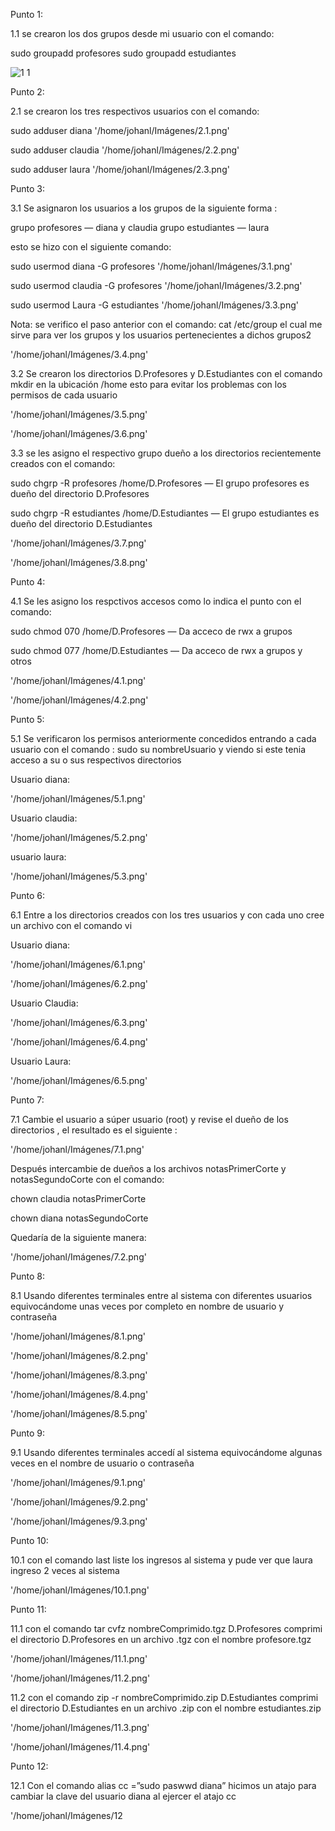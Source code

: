 Punto 1:

1.1 se crearon los dos grupos desde mi usuario con el comando:

sudo groupadd profesores
sudo groupadd estudiantes

![1 1](https://user-images.githubusercontent.com/101069598/163656218-9f6025d3-bbaf-4be8-8dfa-3fbb8f12d064.png)


Punto 2:

2.1 se crearon los tres respectivos usuarios con el comando:

sudo adduser diana
'/home/johanl/Imágenes/2.1.png' 

sudo adduser claudia
'/home/johanl/Imágenes/2.2.png' 

sudo adduser laura
'/home/johanl/Imágenes/2.3.png' 




Punto 3:

3.1 Se asignaron los usuarios a los grupos de la siguiente forma :

grupo profesores — diana y claudia
grupo estudiantes — laura

esto se hizo con el siguiente comando:

sudo usermod diana -G profesores
'/home/johanl/Imágenes/3.1.png' 

sudo usermod claudia -G profesores
'/home/johanl/Imágenes/3.2.png' 

sudo usermod Laura -G estudiantes
'/home/johanl/Imágenes/3.3.png' 




Nota: se verifico el paso anterior con el comando: cat /etc/group el cual me sirve para ver los grupos y los usuarios pertenecientes a dichos grupos2

'/home/johanl/Imágenes/3.4.png' 



3.2 Se crearon los directorios D.Profesores y D.Estudiantes con el comando mkdir en la ubicación /home esto para evitar los problemas con los permisos de cada usuario

'/home/johanl/Imágenes/3.5.png' 

'/home/johanl/Imágenes/3.6.png' 




3.3 se les asigno el respectivo grupo dueño a los directorios recientemente creados con el comando:

sudo chgrp -R profesores /home/D.Profesores — El grupo profesores es dueño del directorio                       						                                                      D.Profesores


sudo chgrp -R estudiantes /home/D.Estudiantes —  El grupo estudiantes es dueño del directorio                       						                                                         D.Estudiantes 



'/home/johanl/Imágenes/3.7.png' 

'/home/johanl/Imágenes/3.8.png' 




Punto 4: 

4.1 Se les asigno los respctivos accesos como lo indica el punto con el comando:

sudo chmod 070 /home/D.Profesores  — Da acceco de rwx a grupos

sudo chmod 077 /home/D.Estudiantes — Da acceco de rwx a grupos y otros

'/home/johanl/Imágenes/4.1.png' 

'/home/johanl/Imágenes/4.2.png' 



Punto 5:

5.1 Se verificaron los permisos anteriormente concedidos entrando a cada usuario con el comando : sudo su nombreUsuario y viendo si este tenia acceso a su o sus respectivos directorios

Usuario diana:

'/home/johanl/Imágenes/5.1.png' 




Usuario claudia:

'/home/johanl/Imágenes/5.2.png' 




usuario laura:

'/home/johanl/Imágenes/5.3.png' 






Punto 6:

6.1 Entre a los directorios creados con los tres usuarios y con cada uno cree un archivo con el comando vi


Usuario diana:

'/home/johanl/Imágenes/6.1.png' 

'/home/johanl/Imágenes/6.2.png' 




Usuario Claudia:

'/home/johanl/Imágenes/6.3.png' 

'/home/johanl/Imágenes/6.4.png' 




Usuario Laura:

'/home/johanl/Imágenes/6.5.png' 





Punto 7:

7.1 Cambie el usuario a súper usuario (root) y revise el dueño de los directorios , el resultado es el siguiente :

'/home/johanl/Imágenes/7.1.png' 





Después intercambie de dueños a los archivos notasPrimerCorte y notasSegundoCorte con el comando:

chown claudia notasPrimerCorte

chown diana notasSegundoCorte

Quedaría de la siguiente manera: 

'/home/johanl/Imágenes/7.2.png' 






Punto 8:

8.1 Usando diferentes terminales entre al sistema con diferentes usuarios equivocándome unas veces por completo en nombre de usuario y contraseña

'/home/johanl/Imágenes/8.1.png' 

'/home/johanl/Imágenes/8.2.png' 

'/home/johanl/Imágenes/8.3.png' 

'/home/johanl/Imágenes/8.4.png' 

'/home/johanl/Imágenes/8.5.png' 





Punto 9:

9.1 Usando diferentes terminales accedí al sistema equivocándome algunas veces en el nombre de usuario o contraseña



'/home/johanl/Imágenes/9.1.png' 

'/home/johanl/Imágenes/9.2.png' 

'/home/johanl/Imágenes/9.3.png' 





Punto 10:

10.1 con el comando last liste los ingresos al sistema y pude ver que laura ingreso 2 veces al sistema

'/home/johanl/Imágenes/10.1.png' 





Punto 11:

11.1 con el comando tar cvfz nombreComprimido.tgz D.Profesores comprimi el directorio D.Profesores en un archivo .tgz con el nombre profesore.tgz

'/home/johanl/Imágenes/11.1.png' 

'/home/johanl/Imágenes/11.2.png' 




11.2 con el comando  zip -r  nombreComprimido.zip D.Estudiantes comprimi el directorio D.Estudiantes en un archivo .zip con el nombre estudiantes.zip

'/home/johanl/Imágenes/11.3.png' 

'/home/johanl/Imágenes/11.4.png' 




Punto 12:

12.1 Con el comando alias cc =”sudo paswwd diana”  hicimos un atajo para cambiar la clave del usuario diana al ejercer el atajo cc

'/home/johanl/Imágenes/12 


